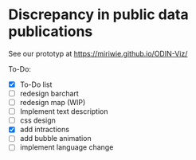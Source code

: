 # Discrepancy in public data publications


See our prototyp at https://miriwie.github.io/ODIN-Viz/

To-Do:
- [X] To-Do list
- [ ] redesign barchart
- [ ] redesign map (WIP)
- [ ] Implement text description
- [ ] css design
- [X] add intractions
- [ ] add bubble animation
- [ ] implement language change
